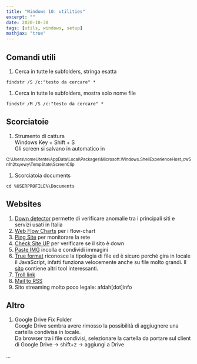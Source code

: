 ```yaml
---
title: "Windows 10: utilities"
excerpt: ""
date: 2020-10-30
tags: [utils, windows, setup]
mathjax: "true"
---
```


## Comandi utili
1. Cerca in tutte le subfolders, stringa esatta
```console
findstr /S /c:"testo da cercare" *
```
1. Cerca in tutte le subfolders, mostra solo nome file
```console
findstr /M /S /c:"testo da cercare" *
```

## Scorciatoie
1. Strumento di cattura  
Windows Key + Shift + S  
Gli screen si salvano in automatico in  
<span style="font-size: 3mm">
C:\Users\nomeUtente\AppData\Local\Packages\Microsoft.Windows.ShellExperienceHost_cw5n1h2txyewy\TempState\ScreenClip  
</span>

1. Scorciatoia documents
```console
cd %USERPROFILE%\Documents
```


## Websites
1. [Down detector](https://downdetector.it/) permette di verificare anomalie tra i principali siti e servizi usati in Italia 
1. [Web Flow Charts](https://app.diagrams.net) per i flow-chart
1. [Ping Site](https://ping.canbeuseful.com/en#ping) per monitorare la rete
1. [Check Site UP](https://www.uptrends.com/tools/uptime) per verificare se il sito è down
1. [Paste IMG](https://snipboard.io) incolla e condividi immagini
1. [True format](https://www.toolsley.com/file.html) riconosce la tipologia di file ed è sicuro perché gira in locale il JavaScript, infatti funziona velocemente anche su file molto grandi. Il [sito](https://www.toolsley.com/) contiene altri tool interessanti.
1. [Troll link](https://matias.ma/nsfw/)
1. [Mail to RSS](https://notifier.in/integrations/email-to-rss)
1. Sito streaming molto poco legale: afdah[dot]info



## Altro
1. Google Drive Fix Folder  
Google Drive sembra avere rimosso la possibilità di aggiugnere una cartella condivisa in locale.  
Da browser tra i file condivisi, selezionare la cartella da portare sul client di Google Drive → shift+z → aggiungi a Drive









...
